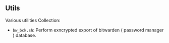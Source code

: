 **Utils**
----
Various utilities Collection:

 - `bw_bck.sh`: Perform exncrypted export of bitwarden ( password manager ) database.
